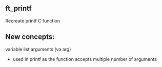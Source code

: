 ## ft_printf
Recreate printf C function

## New concepts:
variable list arguments (va arg)
- used in printf as the function accepts multiple number of arguments